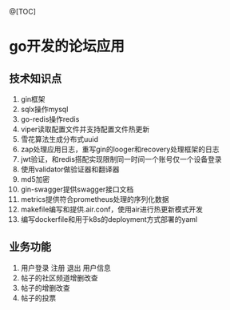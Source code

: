 @[TOC]
# go开发的论坛应用
## 技术知识点

1. gin框架
2. sqlx操作mysql
3. go-redis操作redis
4. viper读取配置文件并支持配置文件热更新
5. 雪花算法生成分布式uuid
6. zap处理应用日志，重写gin的looger和recovery处理框架的日志
7. jwt验证，和redis搭配实现限制同一时间一个账号仅一个设备登录
8. 使用validator做验证器和翻译器
9. md5加密
10. gin-swagger提供swagger接口文档
11. metrics提供符合prometheus处理的序列化数据
12. makefile编写和提供.air.conf，使用air进行热更新模式开发
13. 编写dockerfile和用于k8s的deployment方式部署的yaml

## 业务功能

1. 用户登录 注册 退出 用户信息
2. 帖子的社区频道增删改查
3. 帖子的增删改查
4. 帖子的投票

